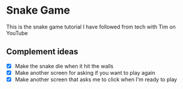 # Snake Game
This is the snake game tutorial I have followed from tech with Tim on YouTube

## Complement ideas
- [x] Make the snake die when it hit the walls
- [x] Make another screen for asking if you want to play again
- [x] Make another screen that asks me to click when I'm ready to play
